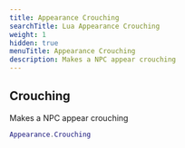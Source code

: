 ```yaml
---
title: Appearance Crouching
searchTitle: Lua Appearance Crouching
weight: 1
hidden: true
menuTitle: Appearance Crouching
description: Makes a NPC appear crouching
---
```

## Crouching

Makes a NPC appear crouching
```lua
Appearance.Crouching
```